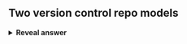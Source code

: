 ## Two version control repo models
<details>
<summary><b>Reveal answer</b></summary>
Monorepo<br>Multirepo
</details>
